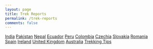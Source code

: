 ```yaml
---
layout: page
title: Trek Reports
permalink: /trek-reports
comments: false
---
```



<div class="row justify-content-between">
<div class="col-md-8 pr-5">

<a target="_blank" href="/trek-reports/india" class="btn btn-warning">India</a>
<a target="_blank" href="/trek-reports/pakistan" class="btn btn-warning">Pakistan</a>
<a target="_blank" href="/trek-reports/nepal" class="btn btn-warning">Nepal</a>
<a target="_blank" href="/trek-reports/ecuador" class="btn btn-warning">Ecuador</a>
<a target="_blank" href="/trek-reports/peru" class="btn btn-warning">Peru</a>
<a target="_blank" href="/trek-reports/colombia" class="btn btn-warning">Colombia</a>
<a target="_blank" href="/trek-reports/czechia" class="btn btn-warning">Czechia</a>
<a target="_blank" href="/trek-reports/slovakia" class="btn btn-warning">Slovakia</a>
<a target="_blank" href="/trek-reports/romania" class="btn btn-warning">Romania</a>
<a target="_blank" href="/trek-reports/spain" class="btn btn-warning">Spain</a>
<a target="_blank" href="/trek-reports/ireland" class="btn btn-warning">Ireland</a>
<a target="_blank" href="/trek-reports/united-kingdom" class="btn btn-warning">United Kingdom</a>
<a target="_blank" href="/trek-reports/australia" class="btn btn-warning">Australia</a>
<a target="_blank" href="/trek-reports/trekking-tips" class="btn btn-warning">Trekking Tips</a>

</div>
</div>
